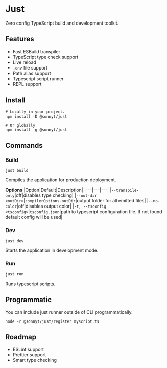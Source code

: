 # Just
Zero config TypeScript build and development toolkit.

## Features
- Fast ESBuild transpiler
- TypeScript type check support
- Live reload
- `.env` file support
- Path alias support
- Typescript script runner
- REPL support

## Install
```shell
# Locally in your project.
npm install -D @sonnyt/just

# Or globally
npm install -g @sonnyt/just
```

## Commands

### Build
`just build`

Compiles the application for production deployment.

**Options**
|Option|Default|Description|
|---|---|---|
|`--transpile-only`|off|disables type checking|
|`--out-dir <outDir>`|`compilerOptions.outDir`|output folder for all emitted files|
|`--no-color`|off|disables output color|
|`-t, --tsconfig <tsconfig>`|`tsconfig.json`|path to typescript configuration file. If not found default config will be used|

### Dev

`just dev`

Starts the application in development mode.

### Run

`just run`

Runs typescript scripts.

## Programmatic
You can include just runner outside of CLI programmatically.
```shell
node -r @sonnyt/just/register myscript.ts
```

## Roadmap
- ESLint support
- Prettier support
- Smart type checking
